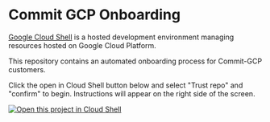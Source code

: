 # Commit GCP Onboarding

[Google Cloud Shell](https://cloud.google.com/shell/docs/) is a hosted
development environment managing resources hosted on Google Cloud Platform.

This repository contains an automated onboarding process for Commit-GCP customers.

Click the open in Cloud Shell button below and select "Trust repo" and "confirm" to begin. Instructions will appear on the right side of the screen.

[![Open this project in Cloud
Shell](http://gstatic.com/cloudssh/images/open-btn.png)](https://console.cloud.google.com/cloudshell/open?git_repo=https://github.com/commitgcp/customer-onboarding-automation.git&page=editor&tutorial=tutorial.md)

